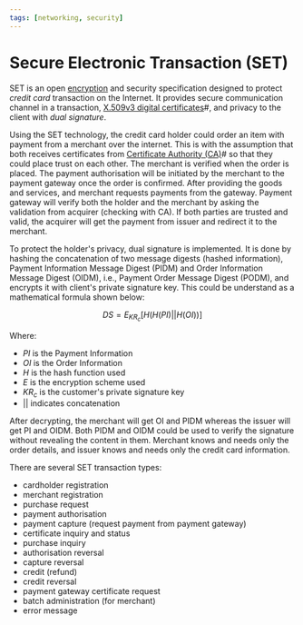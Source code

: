 ```yaml
---
tags: [networking, security]
---
```


# Secure Electronic Transaction (SET)

SET is an open [encryption](202209281121.md) and security specification designed
to protect *credit card* transaction on the Internet. It provides secure
communication channel in a transaction, [X.509v3 digital certificates](202210221040.md)#,
and privacy to the client with *dual signature*.

Using the SET technology, the credit card holder could order an item with
payment from a merchant over the internet. This is with the assumption that both
receives certificates from [Certificate Authority (CA)](202210122233.md)# so
that they could place trust on each other. The merchant is verified when the
order is placed. The payment authorisation will be initiated by the merchant to
the payment gateway once the order is confirmed. After providing the goods and
services, and merchant requests payments from the gateway. Payment gateway will
verify both the holder and the merchant by asking the validation from acquirer
(checking with CA). If both parties are trusted and valid, the acquirer will get
the payment from issuer and redirect it to the merchant.

To protect the holder's privacy, dual signature is implemented. It is done by
hashing the concatenation of two message digests (hashed information), Payment
Information Message Digest (PIDM) and Order Information Message Digest (OIDM),
i.e., Payment Order Message Digest (PODM), and encrypts it with client's private
signature key. This could be understand as a mathematical formula shown below:

$$
DS = E_{KR_c} [H(H(PI)||H(OI))]
$$

Where:
- $PI$ is the Payment Information
- $OI$ is the Order Information
- $H$ is the hash function used
- $E$ is the encryption scheme used
- $KR_c$ is the customer's private signature key
- $||$ indicates concatenation

After decrypting, the merchant will get OI and PIDM whereas the issuer will get
PI and OIDM. Both PIDM and OIDM could be used to verify the signature without
revealing the content in them. Merchant knows and needs only the order details,
and issuer knows and needs only the credit card information.

There are several SET transaction types:
- cardholder registration
- merchant registration
- purchase request
- payment authorisation
- payment capture (request payment from payment gateway)
- certificate inquiry and status
- purchase inquiry
- authorisation reversal
- capture reversal
- credit (refund)
- credit reversal
- payment gateway certificate request
- batch administration (for merchant)
- error message
